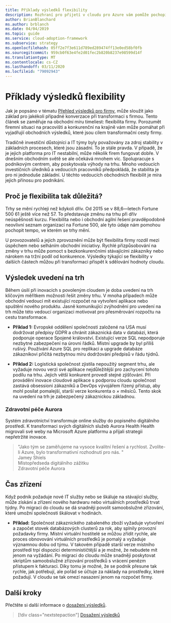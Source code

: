 ```yaml
---
title: Příklady výsledků flexibility
description: Rozhraní pro přijetí v cloudu pro Azure vám pomůže pochopit situaci na trhu vaší společnosti a konkurenční na krajinnou plochu.
author: BrianBlanchard
ms.author: brblanch
ms.date: 04/04/2019
ms.topic: guide
ms.service: cloud-adoption-framework
ms.subservice: strategy
ms.openlocfilehash: 05ff2e7f3e611d789ed289474ff13e0ed58bf0fb
ms.sourcegitcommit: 959cb0f63e4fe2d01fec2b820b8237e98599d14f
ms.translationtype: MT
ms.contentlocale: cs-CZ
ms.lasthandoff: 03/11/2020
ms.locfileid: "79092943"
---
```

# <a name="examples-of-agility-outcomes"></a>Příklady výsledků flexibility

Jak je popsáno v tématu [Přehled výsledků pro firmy](./index.md), může sloužit jako základ pro jakékoli případné konverzace při transformaci s firmou. Tento článek se zaměřuje na obchodní míru timeliest: flexibilita firmy. Porozumět firemní situaci na pracovišti a konkurenční na krajině vám může pomáhat při vyjadřujíí obchodních výsledků, které jsou cílem transformační cesty firmy.

Tradičně investiční důstojníci a IT týmy byly považovány za zdroj stability v základních procesech, které jsou zásadní. To je stále pravda. V případě, že je jejich platforma pro IT nestabilní, může několik firem fungovat dobře. V dnešním obchodním světě se ale očekává mnohem víc. Spolupracuje s podnikovým centrem, aby poskytovala výhody na trhu. Mnoho vedoucích investičních úředníků a vedoucích pracovníků předpokládá, že stabilita je pro ni jednoduše základní. U těchto vedoucích obchodních flexibilit je míra jejich přínosu pro podnikání.

<!-- markdownlint-disable MD026 -->

## <a name="why-is-agility-so-important"></a>Proč je flexibilita tak důležitá?

Trhy se mění rychleji než kdykoli dřív. Od 2015 se v 88,6&mdash;letech Fortune 500 61 ještě více než 57. To představuje změnu na trhu při dřív neúspěšnosti kurzu. Flexibilita nebo i obchodní agilní řešení pravděpodobně neovlivní seznam organizací na Fortune 500, ale tyto údaje nám pomohou pochopit tempo, ve kterém se trhy mění.

U provozovatelů a jejich zprovoznění může být flexibilita firmy rozdíl mezi úspěchem nebo selháním obchodní iniciativy. Rychlé přizpůsobování na změny v trhu může pomoct s bezkonkurenčními stávajícími zákazníky nebo nárokem na tržní podíl od konkurence. Výsledky týkající se flexibility v dalších částech můžou při transformaci přispět k sdělování hodnoty cloudu.

## <a name="time-to-market-outcome"></a>Výsledek uvedení na trh

Během úsilí při inovacích s povoleným cloudem je doba uvedení na trh klíčovým měřítkem možnosti řešit změny trhu. V mnoha případech může obchodní vedoucí mít existující rozpočet na vytvoření aplikace nebo spuštění nového produktu. Jasně komunikující zvýhodnění pro uvedení na trh může této vedoucí organizaci motivovat pro přesměrování rozpočtu na cestu transformace.

- **Příklad 1:** Evropské oddělení společnosti založené na USA musí dodržovat předpisy GDPR a chránit zákaznická data v databázi, která podporuje operace Spojené království. Existující verze SQL nepodporuje nezbytné zabezpečení na úrovni řádků. Místní upgrade by byl příliš rušivý. Používání Azure SQL pro replikaci a upgrade databáze zákazníkovi přičítá nezbytnou míru dodržování předpisů v řádu týdnů.

- **Příklad 2:** Logistická společnost zjistila nepoužitý segment trhu, ale vyžaduje novou verzi své aplikace nejdůležitější pro zachycení tohoto podílu na trhu. Jejich větší konkurent provedl stejné zjišťování. Při provádění inovace cloudové aplikace s podporou cloudu společnost zastává obsessioni zákazníků a DevOps vývojářem řízený přístup, aby mohl posílat pomalejší, starší verze konkurenta o _×_ měsíců. Tento skok na uvedení na trh je zabezpečený zákaznickou základnou.

### <a name="aurora-health-care"></a>Zdravotní péče Aurora

Systém zdravotnictví transformuje online služby do popisného digitálního prostředí. K transformaci svých digitálních služeb Aurora Health Health migrovali své weby na Microsoft Azure platformu a přijali strategii nepřetržité inovace.

<!-- cSpell:ignore Jamey Shiels -->

> "Jako tým se zaměřujeme na vysoce kvalitní řešení a rychlost. Zvolíte-li Azure, bylo transformativní rozhodnutí pro nás. "  
> Jamey Shiels  
> Místopředseda digitálního zážitku  
> Zdravotní péče Aurora

## <a name="provision-time"></a>Čas zřízení

Když podnik požaduje nové IT služby nebo se škáluje na stávající služby, může získání a zřízení nového hardwaru nebo virtuálních prostředků trvat týdny. Po migraci do cloudu se dá snadněji povolit samoobslužné zřizování, které umožní společnosti škálovat v hodinách.

- **Příklad:** Společnost zákaznického zabaleného zboží vyžaduje vytvoření a započet stovek databázových clusterů za rok, aby splnily provozní požadavky firmy. Místní virtuální hostitelé se můžou zřídit rychle, ale proces obnovování virtuálních prostředků je pomalý a vyžaduje významnou dobu od týmu. V takovém případě starší verze místního prostředí trpí dispozici determinističtější a je možné, že nebudete mít jenom na vyžádání. Po migraci do cloudu může snadněji poskytovat skriptům samoobslužné zřizování prostředků s vrácení penězm přístupem k fakturaci. Díky tomu je možné, že se podnik přesune tak rychle, jak potřebují, ale pořád se účtuje za náklady na prostředky, které požadují. V cloudu se tak omezí nasazení jenom na rozpočet firmy.

## <a name="next-steps"></a>Další kroky

Přečtěte si další informace o [dosažení výsledků](./reach-outcomes.md).

> [!div class="nextstepaction"]
> [Dosažení výsledků](./reach-outcomes.md)
